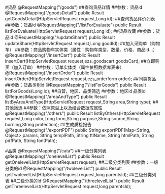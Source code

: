 #货品
    @RequestMapping("/goods")
##查询货品详情
##参数：货品id
    @RequestMapping("/goodsDetail")
    public Result getGoodsDetail(HttpServletRequest request,Long id);
##查询货品评价列表
##参数：货品id
    @RequestMapping("/listForEvaluate")
	public Result listForEvaluate(HttpServletRequest request,Long id);
##货品收藏
##参数：货品id
    @RequestMapping("/updateShare")
	public Result updateShare(HttpServletRequest request,Long goodId);
##加入采购单（购物车）
##参数：商品购物车实体类（属性：购物车类型、数量、价格、商品id...）
    @RequestMapping("/insertCart")
	public Result insertCart(HttpServletRequest request,ezs_goodscart goodsCart);
##立即购买（加入订单）
##参数：订单实体类（属性依照数据库表来）
    @RequestMapping("/insertOrder")
	public Result insertOrder(HttpServletRequest request,ezs_orderform order);
##同类货品
##参数：货品类别id
    @RequestMapping("/listForGoods")
	public Result listForGoods(Long id);
##自营，地区、品类筛选
##参数：地区id  品类id
    @RequestMapping("/areaAndType")
	public Result listByAreaAndType(HttpServletRequest request,String area,String type);
##其他筛选
##参数：依照原型上以及结合数据库属性
    @RequestMapping("/others")
	public Result listByOthers(HttpServletRequest request,Long color,Long form,String purpose,String source,String burning,String protection);
##生成质检报告
    @RequestMapping("/exportPDF")
	public String exportPDF(Map<String, Object> params, String templPath, String ftlName, String htmlPath,
			String pdfPath, String fontPath);

#品类
    @RequestMapping("/cata")
##一级分类列表
    @RequestMapping("/onelevelList")
	public Result getOnelevelList(HttpServletRequest request);
##二级分类列表
##参数：一级分类的id
    @RequestMapping("/twolevelList")
	public Result getTwolevelList(HttpServletRequest request,long parentsId);
##三级分类列表
##二级分类的id
    @RequestMapping("/threelevelList")
	public Result getThreelevelList(HttpServletRequest request,long parentsId);